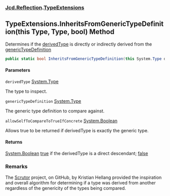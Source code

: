 ### [Jcd.Reflection](Jcd.Reflection.md 'Jcd.Reflection').[TypeExtensions](TypeExtensions.md 'Jcd.Reflection.TypeExtensions')

## TypeExtensions.InheritsFromGenericTypeDefinition(this Type, Type, bool) Method

Determines if the [derivedType](TypeExtensions.InheritsFromGenericTypeDefinition.mHC/Sebww6wWdgzeBrkOyA.md#Jcd.Reflection.TypeExtensions.InheritsFromGenericTypeDefinition(thisSystem.Type,System.Type,bool).derivedType 'Jcd.Reflection.TypeExtensions.InheritsFromGenericTypeDefinition(this System.Type, System.Type, bool).derivedType') is directly or indirectly derived from the [genericTypeDefinition](TypeExtensions.InheritsFromGenericTypeDefinition.mHC/Sebww6wWdgzeBrkOyA.md#Jcd.Reflection.TypeExtensions.InheritsFromGenericTypeDefinition(thisSystem.Type,System.Type,bool).genericTypeDefinition 'Jcd.Reflection.TypeExtensions.InheritsFromGenericTypeDefinition(this System.Type, System.Type, bool).genericTypeDefinition')

```csharp
public static bool InheritsFromGenericTypeDefinition(this System.Type derivedType, System.Type genericTypeDefinition, bool allowSelfToCompareToTrueIfConcrete=false);
```
#### Parameters

<a name='Jcd.Reflection.TypeExtensions.InheritsFromGenericTypeDefinition(thisSystem.Type,System.Type,bool).derivedType'></a>

`derivedType` [System.Type](https://docs.microsoft.com/en-us/dotnet/api/System.Type 'System.Type')

The type to inspect.

<a name='Jcd.Reflection.TypeExtensions.InheritsFromGenericTypeDefinition(thisSystem.Type,System.Type,bool).genericTypeDefinition'></a>

`genericTypeDefinition` [System.Type](https://docs.microsoft.com/en-us/dotnet/api/System.Type 'System.Type')

The generic type definition to compare against.

<a name='Jcd.Reflection.TypeExtensions.InheritsFromGenericTypeDefinition(thisSystem.Type,System.Type,bool).allowSelfToCompareToTrueIfConcrete'></a>

`allowSelfToCompareToTrueIfConcrete` [System.Boolean](https://docs.microsoft.com/en-us/dotnet/api/System.Boolean 'System.Boolean')

Allows true to be returned if derivedType is exactly the generic type.

#### Returns
[System.Boolean](https://docs.microsoft.com/en-us/dotnet/api/System.Boolean 'System.Boolean')
[true](https://docs.microsoft.com/en-us/dotnet/csharp/language-reference/builtin-types/bool 'https://docs.microsoft.com/en-us/dotnet/csharp/language-reference/builtin-types/bool') if the derivedType is a direct descendant; [false](https://docs.microsoft.com/en-us/dotnet/csharp/language-reference/builtin-types/bool 'https://docs.microsoft.com/en-us/dotnet/csharp/language-reference/builtin-types/bool')

### Remarks
The [Scrutor](https://github.com/khellang/Scrutor 'https://github.com/khellang/Scrutor') project, on GitHub, by Kristian Hellang
provided the inspiration and overall algorithm for determining if a type was derived from another
regardless of the genericity of the types being compared.